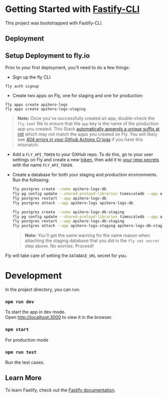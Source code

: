 # Getting Started with [Fastify-CLI](https://www.npmjs.com/package/fastify-cli)

This project was bootstrapped with Fastify-CLI.

## Deployment

## Setup Deployment to fly.io

Prior to your first deployment, you'll need to do a few things:

- Sign up the fly CLI

`fly auth signup`

- Create two apps on Fly, one for staging and one for production:

```
fly apps create apihero-logs
fly apps create apihero-logs-staging
```

> **Note:** Once you've successfully created an app, double-check the `fly.toml` file to ensure that the `app` key is the name of the production app you created. This Stack [automatically appends a unique suffix at init](https://github.com/remix-run/blues-stack/blob/4c2f1af416b539187beb8126dd16f6bc38f47639/remix.init/index.js#L29) which may not match the apps you created on Fly. You will likely see [404 errors in your Github Actions CI logs](https://community.fly.io/t/404-failure-with-deployment-with-remix-blues-stack/4526/3) if you have this mismatch.

- Add a `FLY_API_TOKEN` to your GitHub repo. To do this, go to your user settings on Fly and create a new [token](https://web.fly.io/user/personal_access_tokens/new), then add it to [your repo secrets](https://docs.github.com/en/actions/security-guides/encrypted-secrets) with the name `FLY_API_TOKEN`.
- Create a database for both your staging and production environments. Run the following:

  ```sh
  fly postgres create --name apihero-logs-db
  fly pg config update --shared-preload-libraries timescaledb --app apihero-logs-db
  fly postgres restart --app apihero-logs-db
  fly postgres attach --app apihero-logs apihero-logs-db

  fly postgres create --name apihero-logs-db-staging
  fly pg config update --shared-preload-libraries timescaledb --app apihero-logs-db-staging
  fly postgres restart --app apihero-logs-db-staging
  fly postgres attach --app apihero-logs-staging apihero-logs-db-staging
  ```

  > **Note:** You'll get the same warning for the same reason when attaching the staging database that you did in the `fly set secret` step above. No worries. Proceed!

Fly will take care of setting the `DATABASE_URL` secret for you.

# Development

In the project directory, you can run:

### `npm run dev`

To start the app in dev mode.\
Open [http://localhost:3000](http://localhost:3000) to view it in the browser.

### `npm start`

For production mode

### `npm run test`

Run the test cases.

## Learn More

To learn Fastify, check out the [Fastify documentation](https://www.fastify.io/docs/latest/).
